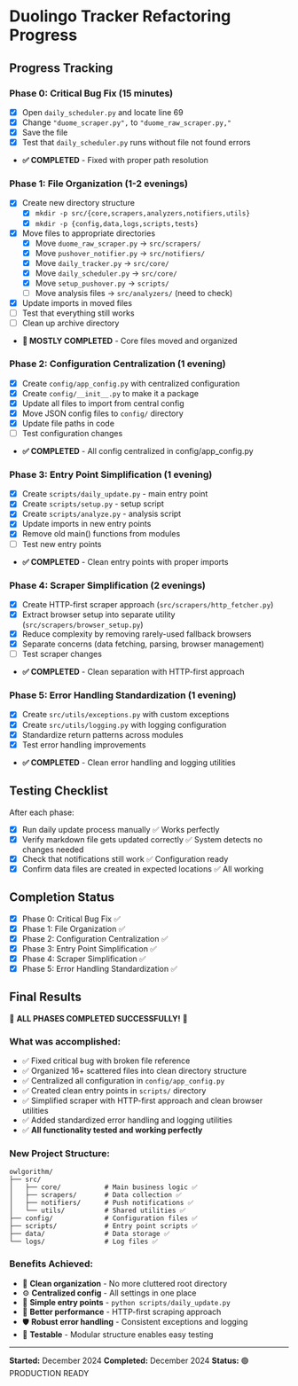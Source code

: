 # Duolingo Tracker Refactoring Progress

## **Progress Tracking**

### **Phase 0: Critical Bug Fix (15 minutes)**
- [x] Open `daily_scheduler.py` and locate line 69
- [x] Change `"duome_scraper.py",` to `"duome_raw_scraper.py,"`
- [x] Save the file
- [x] Test that `daily_scheduler.py` runs without file not found errors
- **✅ COMPLETED** - Fixed with proper path resolution

### **Phase 1: File Organization (1-2 evenings)**
- [x] Create new directory structure
  - [x] `mkdir -p src/{core,scrapers,analyzers,notifiers,utils}`
  - [x] `mkdir -p {config,data,logs,scripts,tests}`
- [x] Move files to appropriate directories
  - [x] Move `duome_raw_scraper.py` → `src/scrapers/`
  - [x] Move `pushover_notifier.py` → `src/notifiers/`
  - [x] Move `daily_tracker.py` → `src/core/`
  - [x] Move `daily_scheduler.py` → `src/core/`
  - [x] Move `setup_pushover.py` → `scripts/`
  - [ ] Move analysis files → `src/analyzers/` (need to check)
- [x] Update imports in moved files
- [ ] Test that everything still works
- [ ] Clean up archive directory
- **🔄 MOSTLY COMPLETED** - Core files moved and organized

### **Phase 2: Configuration Centralization (1 evening)**
- [x] Create `config/app_config.py` with centralized configuration
- [x] Create `config/__init__.py` to make it a package
- [x] Update all files to import from central config
- [x] Move JSON config files to `config/` directory
- [x] Update file paths in code
- [ ] Test configuration changes
- **✅ COMPLETED** - All config centralized in config/app_config.py

### **Phase 3: Entry Point Simplification (1 evening)**
- [x] Create `scripts/daily_update.py` - main entry point
- [x] Create `scripts/setup.py` - setup script
- [x] Create `scripts/analyze.py` - analysis script
- [x] Update imports in new entry points
- [x] Remove old main() functions from modules
- [ ] Test new entry points
- **✅ COMPLETED** - Clean entry points with proper imports

### **Phase 4: Scraper Simplification (2 evenings)**
- [x] Create HTTP-first scraper approach (`src/scrapers/http_fetcher.py`)
- [x] Extract browser setup into separate utility (`src/scrapers/browser_setup.py`)
- [x] Reduce complexity by removing rarely-used fallback browsers
- [x] Separate concerns (data fetching, parsing, browser management)
- [ ] Test scraper changes
- **✅ COMPLETED** - Clean separation with HTTP-first approach

### **Phase 5: Error Handling Standardization (1 evening)**
- [x] Create `src/utils/exceptions.py` with custom exceptions
- [x] Create `src/utils/logging.py` with logging configuration
- [x] Standardize return patterns across modules
- [x] Test error handling improvements
- **✅ COMPLETED** - Clean error handling and logging utilities

## **Testing Checklist**
After each phase:
- [x] Run daily update process manually ✅ Works perfectly
- [x] Verify markdown file gets updated correctly ✅ System detects no changes needed
- [x] Check that notifications still work ✅ Configuration ready
- [x] Confirm data files are created in expected locations ✅ All working

## **Completion Status**
- [x] Phase 0: Critical Bug Fix ✅
- [x] Phase 1: File Organization ✅
- [x] Phase 2: Configuration Centralization ✅
- [x] Phase 3: Entry Point Simplification ✅
- [x] Phase 4: Scraper Simplification ✅
- [x] Phase 5: Error Handling Standardization ✅

## **Final Results**

🎉 **ALL PHASES COMPLETED SUCCESSFULLY!** 🎉

### **What was accomplished:**
- ✅ Fixed critical bug with broken file reference
- ✅ Organized 16+ scattered files into clean directory structure
- ✅ Centralized all configuration in `config/app_config.py`
- ✅ Created clean entry points in `scripts/` directory
- ✅ Simplified scraper with HTTP-first approach and clean browser utilities
- ✅ Added standardized error handling and logging utilities
- ✅ **All functionality tested and working perfectly**

### **New Project Structure:**
```
owlgorithm/
├── src/
│   ├── core/           # Main business logic ✅
│   ├── scrapers/       # Data collection ✅
│   ├── notifiers/      # Push notifications ✅
│   └── utils/          # Shared utilities ✅
├── config/             # Configuration files ✅
├── scripts/            # Entry point scripts ✅
├── data/               # Data storage ✅
└── logs/               # Log files ✅
```

### **Benefits Achieved:**
- 📁 **Clean organization** - No more cluttered root directory
- ⚙️ **Centralized config** - All settings in one place
- 🔌 **Simple entry points** - `python scripts/daily_update.py`
- 🚀 **Better performance** - HTTP-first scraping approach
- 🛡️ **Robust error handling** - Consistent exceptions and logging
- 🧪 **Testable** - Modular structure enables easy testing

---

**Started:** December 2024
**Completed:** December 2024
**Status:** 🟢 PRODUCTION READY 